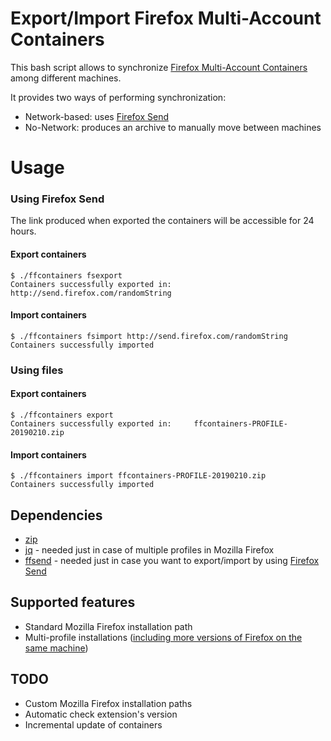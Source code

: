 # Export/Import Firefox Multi-Account Containers

This bash script allows to synchronize [Firefox Multi-Account Containers](https://addons.mozilla.org/es/firefox/addon/multi-account-containers/) among different machines.

It provides two ways of performing synchronization:
- Network-based: uses [Firefox Send](https://send.firefox.com)
- No-Network: produces an archive to manually move between machines

# Usage

### Using Firefox Send
The link produced when exported the containers will be accessible for 24 hours.

#### Export containers

```
$ ./ffcontainers fsexport
Containers successfully exported in:	 http://send.firefox.com/randomString
```

#### Import containers

```
$ ./ffcontainers fsimport http://send.firefox.com/randomString
Containers successfully imported
```


### Using files
#### Export containers

```
$ ./ffcontainers export
Containers successfully exported in:	 ffcontainers-PROFILE-20190210.zip
```

#### Import containers

```
$ ./ffcontainers import ffcontainers-PROFILE-20190210.zip
Containers successfully imported
```

## Dependencies
- [zip](www.info-zip.org)
- [jq](https://stedolan.github.io/jq/) - needed just in case of multiple profiles in Mozilla Firefox
- [ffsend](https://github.com/timvisee/ffsend) - needed just in case you want to export/import by using [Firefox Send](https://send.firefox.com/)

## Supported features
- Standard Mozilla Firefox installation path
- Multi-profile installations ([including more versions of Firefox on the same machine](https://github.com/pierlauro/ffcontainers/issues/1))

## TODO
- Custom Mozilla Firefox installation paths
- Automatic check extension's version
- Incremental update of containers
